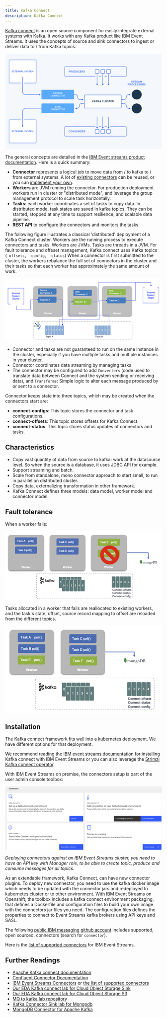 ```yaml
---
title: Kafka Connect
description: Kafka Connect
---
```


[Kafka connect](https://kafka.apache.org/documentation/#connect) is an open source component for easily integrate external systems with Kafka. It works with any Kafka product like IBM Event Streams. It uses the concepts of source and sink connectors to ingest or deliver data to / from  Kafka topics.

![Kafka component](./images/kafka-components.png)

The general concepts are detailed in the [IBM Event streams product documentation](https://ibm.github.io/event-streams/connecting/connectors/). Here is a quick summary:

* **Connector** represents a logical job to move data from / to kafka  to / from external systems. A lot of [existing connectors](https://ibm.github.io/event-streams/connectors/) can be reused, or you can [implement your own](https://kafka.apache.org/documentation/#connect_development).
* **Workers** are JVM running the connector. For production deployment workers run in cluster or "distributed mode", and leverage the group management protocol to scale task horizontally.
* **Tasks**: each worker coordinates a set of tasks to copy data. In distributed mode, task states are saved in kafka topics. They can be started, stopped at any time to support resilience, and scalable data pipeline.
* **REST API** to configure the connectors and monitors the tasks.

The following figure illustrates a classical 'distributed' deployment of a Kafka Connect cluster. Workers are the running process to execute connectors and tasks. Workers are JVMs. Tasks are threads in a JVM. For fault tolerance and offeset management, Kafka connect uses Kafka topics (`-offsets, -config, -status`)
When a connector is first submitted to the cluster, the workers rebalance the full set of connectors in the cluster and their tasks so that each worker has approximately the same amount of work. 

![Connectors and tasks](./images/connector-tasks.png)

* Connector and tasks are not guaranteed to run on the same instance in the cluster, especially if you have multiple tasks and multiple instances in your cluster.
* Connector coordinates data streaming by managing tasks
* The connector may be configured to add `Converters` (code used to translate data between Connect and the system sending or receiving data), and `Transforms`: Simple logic to alter each message produced by or sent to a connector.

Connector keeps state into three topics, which may be created when the connectors start are:

* **connect-configs**: This topic stores the connector and task configurations.
* **connect-offsets**: This topic stores offsets for Kafka Connect.
* **connect-status**: This topic stores status updates of connectors and tasks.


## Characteristics

* Copy vast quantity of data from source to kafka: work at the datasource level. So when the source is a database, it uses JDBC API for example.
* Support streaming and batch.
* Scale from standalone, mono connector approach to start small, to run in parallel on distributed cluster.
* Copy data, externalizing transformation in other framework.
* Kafka Connect defines three models: data model, worker model and connector model.

## Fault tolerance

When a worker fails: 

![](./images/fault-1.png)

Tasks allocated in a worker that fails are reallocated to existing workers, and the task's state, offset, source record mapping to offset are reloaded from the different topics.

![](./images/fault-2.png)

## Installation

The  Kafka connect framework fits well into a kubernetes deployment. We have different options for that deployment.

We recommend reading the [IBM  event streams documentation](https://ibm.github.io/event-streams/connecting/setting-up-connectors/) for installing Kafka connect with IBM Event Streams or you can also leverage the [Strimzi Kafka connect operator](https://strimzi.io/docs/0.18.0/#kafka-connect-str).

With IBM Event Streams on premise, the connectors setup is part of the user admin console toolbox:

![Event Streams connector](./images/es-connectors.png)

*Deploying connectors against an IBM Event Streams cluster, you need to have an API key with Manager role, to be able to create topic, produce and consume messages for all topics.*

As an extendable framework, Kafka Connect, can have new connector plugins. To deploy new connector, you need to use the kafka docker image which needs to be updated with the connector jars and redeployed to kubernetes cluster or to other environment. With IBM Event Streams on Openshift, the toolbox includes a kafka connect environment packaging, that defines a Dockerfile and configuration files to build your own image with the connectors jar files you need. The configuration files defines the properties to connect to Event Streams kafka brokers using API keys and SASL.

The following [public IBM messaging github account](https://github.com/ibm-messaging) includes supported, open sourced, connectors (search for `connector`).

Here is the [list of supported connectors](https://ibm.github.io/event-streams/connectors/) for IBM Event Streams.

## Further Readings

* [Apache Kafka connect documentation](https://kafka.apache.org/documentation/#connect)
* [Confluent Connector Documentation](https://docs.confluent.io/current/connect/index.html)
* [IBM Event Streams Connectors](https://ibm.github.io/event-streams/connecting/connectors/) or [the list of supported connectors](https://ibm.github.io/event-streams/connectors/)
* [Our EDA Kafka connect lab for Cloud Object Storage Sink](https://ibm-cloud-architecture.github.io/refarch-eda/use-cases/connect-cos/)
* [Our EDA Kafka connect lab for Cloud Object Storage S3](https://ibm-cloud-architecture.github.io/refarch-eda/use-cases/connect-s3/)
* [MQ to kafka lab repository](https://github.com/ibm-cloud-architecture/eda-lab-mq-to-kafka)
* [Kafka Connector Sink lab for Mongodb](https://github.com/ibm-cloud-architecture/eda-lab-mongodb)
* [MongoDB Connector for Apache Kafka](https://github.com/mongodb/mongo-kafka)
